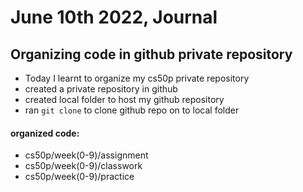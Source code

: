 # June 10th 2022, Journal
## Organizing code in github private repository
- Today I learnt to organize my cs50p private repository
- created a private repository in github
- created local folder to host my github repository
- ran `git clone` to clone github repo on to local folder
#### organized code:
- cs50p/week(0-9)/assignment
- cs50p/week(0-9)/classwork
- cs50p/week(0-9)/practice
